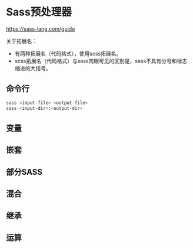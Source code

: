 # Sass预处理器

<https://sass-lang.com/guide>

关于拓展名：

- 有两种拓展名（代码格式），使用scss拓展名。
- scss拓展名（代码格式）与sass肉眼可见的区别是，sass不具有分号和标志缩进的大括号。

## 命令行

```sh
sass <input-file> <output-file>
sass <input-dir>:<output-dir>
```

## 变量

## 嵌套

## 部分SASS

## 混合

## 继承

## 运算
